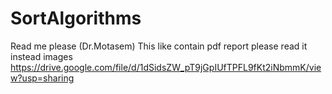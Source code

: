 # SortAlgorithms
Read me please (Dr.Motasem)
This like contain pdf report please read it instead images
https://drive.google.com/file/d/1dSidsZW_pT9jGpIUfTPFL9fKt2iNbmmK/view?usp=sharing
